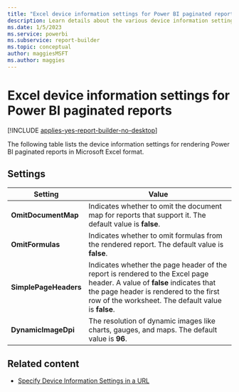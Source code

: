 ```yaml
---
title: "Excel device information settings for Power BI paginated reports"
description: Learn details about the various device information settings for rendering Power BI paginated reports in Microsoft Excel format.
ms.date: 1/5/2023
ms.service: powerbi
ms.subservice: report-builder
ms.topic: conceptual
author: maggiesMSFT
ms.author: maggies
---
```


# Excel device information settings for Power BI paginated reports

[!INCLUDE [applies-yes-report-builder-no-desktop](../../includes/applies-yes-report-builder-no-desktop.md)]

  The following table lists the device information settings for rendering Power BI paginated reports in Microsoft Excel format.  

## Settings 

|Setting|Value|  
|-------------|-----------|  
|**OmitDocumentMap**|Indicates whether to omit the document map for reports that support it. The default value is **false**.|  
|**OmitFormulas**|Indicates whether to omit formulas from the rendered report. The default value is **false**.|  
|**SimplePageHeaders**|Indicates whether the page header of the report is rendered to the Excel page header. A value of **false** indicates that the page header is rendered to the first row of the worksheet. The default value is **false**.|  
|**DynamicImageDpi**|The resolution of dynamic images like charts, gauges, and maps. The default value is **96**.|  

## Related content

- [Specify Device Information Settings in a URL](/sql/reporting-services/specify-device-information-settings-in-a-url)

